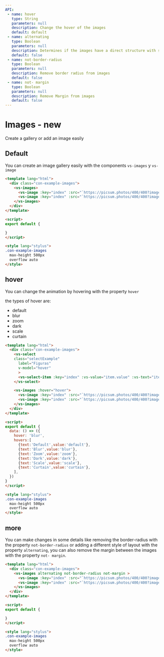 ```yaml
---
API:
 - name: hover
   type: String
   parameters: null
   description: Change the hover of the images
   default: default
 - name: alternating
   type: Boolean
   parameters: null
   description: Determines if the images have a direct structure with some larger ones
   default: false
 - name: not-border-radius
   type: Boolean
   parameters: null
   description: Remove border radius from images
   default: false
 - name: not- margin
   type: Boolean
   parameters: null
   description: Remove Margin from images
   default: false
---
```


# Images **- new**

<box header>

  Create a gallery or add an image easily

</box>

<box>

## Default

You can create an image gallery easily with the components `vs-images` y `vs-image`

<vuecode md>
<div slot="demo">
  <Demos-Images-Default />
</div>
<div slot="code">

```html
<template lang="html">
  <div class="con-example-images">
    <vs-images>
      <vs-image :key="index" :src="`https://picsum.photos/400/400?image=2${index}`" v-for="(image, index) in 9" />
      <vs-image :key="index" :src="`https://picsum.photos/400/400?image=1${index}`" v-for="(image, index) in 7" />
    </vs-images>
  </div>
</template>

<script>
export default {

}
</script>

<style lang="stylus">
.con-example-images
  max-height 500px
  overflow auto
</style>
```

</div>
</vuecode>
</box>

<box>

## hover

You can change the animation by hovering with the property `hover`

the types of hover are:

- default
- blur
- zoom
- dark
- scale
- curtain

<vuecode md>
<div slot="demo">
  <Demos-Images-Hover />
</div>
<div slot="code">

```html
<template lang="html">
  <div class="con-example-images">
    <vs-select
    class="selectExample"
      label="Figuras"
      v-model="hover"
      >
      <vs-select-item :key="index" :vs-value="item.value" :vs-text="item.text" v-for="(item,index) in hovers" />
    </vs-select>

    <vs-images :hover="hover">
      <vs-image :key="index" :src="`https://picsum.photos/400/400?image=3${index}`" v-for="(image, index) in 9" />
      <vs-image :key="index" :src="`https://picsum.photos/400/400?image=4${index}`" v-for="(image, index) in 7" />
    </vs-images>
  </div>
</template>

<script>
export default {
  data: () => ({
    hover: 'blur',
    hovers:[
      {text:'Default',value:'default'},
      {text:'Blur',value:'blur'},
      {text:'Zoom',value:'zoom'},
      {text:'Dark',value:'dark'},
      {text:'Scale',value:'scale'},
      {text:'Curtain',value:'curtain'},
    ],
  })
}
</script>

<style lang="stylus">
.con-example-images
  max-height 500px
  overflow auto
</style>
```

</div>
</vuecode>
</box>

<box>

## more

You can make changes in some details like removing the border-radius with the property `not-border-radius` or adding a different style of layout with the property `alternating`, you can also remove the margin between the images with the property `not- margin`.

<vuecode md>
<div slot="demo">
  <Demos-Images-More />
</div>
<div slot="code">

```html
<template lang="html">
  <div class="con-example-images">
    <vs-images alternating not-border-radius not-margin >
      <vs-image :key="index" :src="`https://picsum.photos/400/400?image=3${index}`" v-for="(image, index) in 9" />
      <vs-image :key="index" :src="`https://picsum.photos/400/400?image=4${index}`" v-for="(image, index) in 7" />
    </vs-images>
  </div>
</template>

<script>
export default {

}
</script>

<style lang="stylus">
.con-example-images
  max-height 500px
  overflow auto
</style>
```

</div>
</vuecode>
</box>
